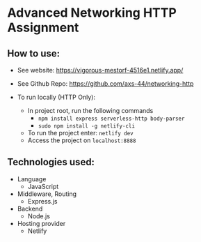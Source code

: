 # Advanced Networking HTTP Assignment

## How to use:

- See website: https://vigorous-mestorf-4516e1.netlify.app/
- See Github Repo: https://github.com/axs-44/networking-http

- To run locally (HTTP Only):
  - In project root, run the following commands
    - `npm install express serverless-http body-parser`
    - `sudo npm install -g netlify-cli`
  - To run the project enter: `netlify dev`
  - Access the project on `localhost:8888`

## Technologies used:
- Language
  - JavaScript
- Middleware, Routing
  - Express.js
- Backend
  - Node.js
- Hosting provider
  - Netlify


